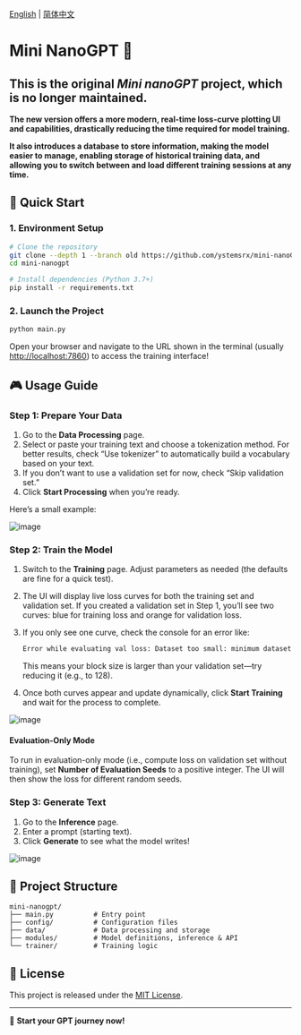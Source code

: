 [English](README.md) | [简体中文](README.zh.md)

# Mini NanoGPT 🚀

## This is the original *Mini nanoGPT* project, which is no longer maintained.

**The new version offers a more modern, real-time loss-curve plotting UI and capabilities, drastically reducing the time required for model training.**

**It also introduces a database to store information, making the model easier to manage, enabling storage of historical training data, and allowing you to switch between and load different training sessions at any time.**

## 🚀 Quick Start

### 1. Environment Setup

```bash
# Clone the repository
git clone --depth 1 --branch old https://github.com/ystemsrx/mini-nanoGPT.git
cd mini-nanogpt

# Install dependencies (Python 3.7+)
pip install -r requirements.txt
```

### 2. Launch the Project

```bash
python main.py
```

Open your browser and navigate to the URL shown in the terminal (usually [http://localhost:7860](http://localhost:7860)) to access the training interface!

## 🎮 Usage Guide

### Step 1: Prepare Your Data

1. Go to the **Data Processing** page.
2. Select or paste your training text and choose a tokenization method. For better results, check “Use tokenizer” to automatically build a vocabulary based on your text.
3. If you don’t want to use a validation set for now, check “Skip validation set.”
4. Click **Start Processing** when you’re ready.

Here’s a small example:

![image](https://github.com/user-attachments/assets/667d1fb4-9f9a-4d3a-8574-894be7c71bc6)

### Step 2: Train the Model

1. Switch to the **Training** page. Adjust parameters as needed (the defaults are fine for a quick test).
2. The UI will display live loss curves for both the training set and validation set. If you created a validation set in Step 1, you’ll see two curves: blue for training loss and orange for validation loss.
3. If you only see one curve, check the console for an error like:

   ```txt
   Error while evaluating val loss: Dataset too small: minimum dataset(val) size is 147, but block size is 512. Either reduce block size or add more data.
   ```

   This means your block size is larger than your validation set—try reducing it (e.g., to 128).
4. Once both curves appear and update dynamically, click **Start Training** and wait for the process to complete.

![image](https://github.com/user-attachments/assets/61b1f55e-5a9e-45e4-af9e-0c58f8a2be7e)

#### Evaluation-Only Mode

To run in evaluation-only mode (i.e., compute loss on validation set without training), set **Number of Evaluation Seeds** to a positive integer. The UI will then show the loss for different random seeds.

### Step 3: Generate Text

1. Go to the **Inference** page.
2. Enter a prompt (starting text).
3. Click **Generate** to see what the model writes!

![image](https://github.com/user-attachments/assets/dcebc48a-69c2-4008-b6b4-3fec060a75fb)

## 📁 Project Structure

```
mini-nanogpt/
├── main.py          # Entry point
├── config/          # Configuration files
├── data/            # Data processing and storage
├── modules/         # Model definitions, inference & API
└── trainer/         # Training logic
```

## 📝 License

This project is released under the [MIT License](LICENSE).

---

🎉 **Start your GPT journey now!**
